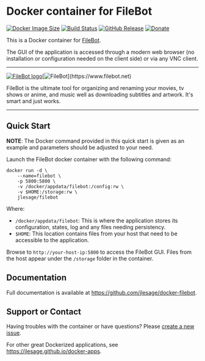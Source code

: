 # Docker container for FileBot
[![Docker Image Size](https://img.shields.io/docker/image-size/jlesage/filebot/latest)](https://hub.docker.com/r/jlesage/filebot/tags) [![Build Status](https://github.com/jlesage/docker-filebot/actions/workflows/build-image.yml/badge.svg?branch=master)](https://github.com/jlesage/docker-filebot/actions/workflows/build-image.yml) [![GitHub Release](https://img.shields.io/github/release/jlesage/docker-filebot.svg)](https://github.com/jlesage/docker-filebot/releases/latest) [![Donate](https://img.shields.io/badge/Donate-PayPal-green.svg)](https://paypal.me/JocelynLeSage)

This is a Docker container for [FileBot](https://www.filebot.net).

The GUI of the application is accessed through a modern web browser (no
installation or configuration needed on the client side) or via any VNC client.

---

[![FileBot logo](https://images.weserv.nl/?url=raw.githubusercontent.com/jlesage/docker-templates/master/jlesage/images/filebot-icon.png&w=110)](https://www.filebot.net)[![FileBot](https://images.placeholders.dev/?width=224&height=110&fontFamily=Georgia,sans-serif&fontWeight=400&fontSize=52&text=FileBot&bgColor=rgba(0,0,0,0.0)&textColor=rgba(121,121,121,1))](https://www.filebot.net)

FileBot is the ultimate tool for organizing and renaming your movies, tv shows
or anime, and music well as downloading subtitles and artwork. It's smart and
just works.

---

## Quick Start

**NOTE**: The Docker command provided in this quick start is given as an example
and parameters should be adjusted to your need.

Launch the FileBot docker container with the following command:
```shell
docker run -d \
    --name=filebot \
    -p 5800:5800 \
    -v /docker/appdata/filebot:/config:rw \
    -v $HOME:/storage:rw \
    jlesage/filebot
```

Where:
  - `/docker/appdata/filebot`: This is where the application stores its configuration, states, log and any files needing persistency.
  - `$HOME`: This location contains files from your host that need to be accessible to the application.

Browse to `http://your-host-ip:5800` to access the FileBot GUI.
Files from the host appear under the `/storage` folder in the container.

## Documentation

Full documentation is available at https://github.com/jlesage/docker-filebot.

## Support or Contact

Having troubles with the container or have questions?  Please
[create a new issue].

For other great Dockerized applications, see https://jlesage.github.io/docker-apps.

[create a new issue]: https://github.com/jlesage/docker-filebot/issues
